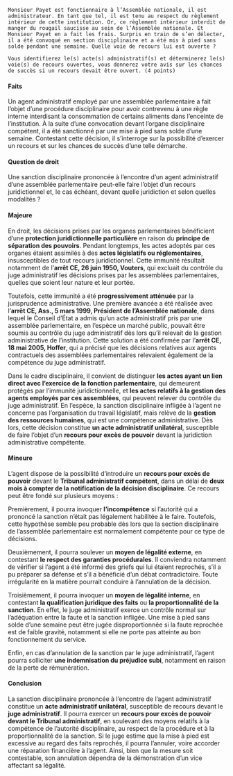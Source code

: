 ```
Monsieur Payet est fonctionnaire à l’Assemblée nationale, il est administrateur. En tant que tel, il est tenu au respect du règlement intérieur de cette institution. Or, ce règlement intérieur interdit de manger du rougail saucisse au sein de l’Assemblée nationale. Et Monsieur Payet en a fait les frais. Surpris en train de s’en délecter, il a été convoqué en section disciplinaire et a été mis à pied sans solde pendant une semaine. Quelle voie de recours lui est ouverte ?

Vous identifierez le(s) acte(s) administratif(s) et déterminerez le(s) voie(s) de recours ouvertes, vous donnerez votre avis sur les chances de succès si un recours devait être ouvert. (4 points)
```

#### **Faits**

Un agent administratif employé par une assemblée parlementaire a fait l’objet d’une procédure disciplinaire pour avoir contrevenu à une règle interne interdisant la consommation de certains aliments dans l’enceinte de l’institution. À la suite d’une convocation devant l’organe disciplinaire compétent, il a été sanctionné par une mise à pied sans solde d’une semaine. Contestant cette décision, il s’interroge sur la possibilité d’exercer un recours et sur les chances de succès d’une telle démarche.

#### **Question de droit**

Une sanction disciplinaire prononcée à l’encontre d’un agent administratif d’une assemblée parlementaire peut-elle faire l’objet d’un recours juridictionnel et, le cas échéant, devant quelle juridiction et selon quelles modalités ?

#### **Majeure**

En droit, les décisions prises par les organes parlementaires bénéficient d’une **protection juridictionnelle particulière** en raison du **principe de séparation des pouvoirs**. Pendant longtemps, les actes adoptés par ces organes étaient assimilés à des **actes législatifs ou réglementaires**, insusceptibles de tout recours juridictionnel. Cette immunité résultait notamment de l’**arrêt CE, 26 juin 1950, Vouters**, qui excluait du contrôle du juge administratif les décisions prises par les assemblées parlementaires, quelles que soient leur nature et leur portée.

Toutefois, cette immunité a été **progressivement atténuée** par la jurisprudence administrative. Une première avancée a été réalisée avec l’**arrêt CE, Ass., 5 mars 1999, Président de l’Assemblée nationale**, dans lequel le Conseil d’État a admis qu’un acte administratif pris par une assemblée parlementaire, en l’espèce un marché public, pouvait être soumis au contrôle du juge administratif dès lors qu’il relevait de la gestion administrative de l’institution. Cette solution a été confirmée par l’**arrêt CE, 18 mai 2005, Hoffer**, qui a précisé que les décisions relatives aux agents contractuels des assemblées parlementaires relevaient également de la compétence du juge administratif.

Dans le cadre disciplinaire, il convient de distinguer **les actes ayant un lien direct avec l’exercice de la fonction parlementaire**, qui demeurent protégés par l’immunité juridictionnelle, et **les actes relatifs à la gestion des agents employés par ces assemblées**, qui peuvent relever du contrôle du juge administratif. En l’espèce, la sanction disciplinaire infligée à l’agent ne concerne pas l’organisation du travail législatif, mais relève de la **gestion des ressources humaines**, qui est une compétence administrative. Dès lors, cette décision constitue **un acte administratif unilatéral**, susceptible de faire l’objet d’un **recours pour excès de pouvoir** devant la juridiction administrative compétente.

#### **Mineure**

L’agent dispose de la possibilité d’introduire un **recours pour excès de pouvoir** devant le **Tribunal administratif compétent**, dans un délai de **deux mois à compter de la notification de la décision disciplinaire**. Ce recours peut être fondé sur plusieurs moyens :

Premièrement, il pourra invoquer **l’incompétence** si l’autorité qui a prononcé la sanction n’était pas légalement habilitée à le faire. Toutefois, cette hypothèse semble peu probable dès lors que la section disciplinaire de l’assemblée parlementaire est normalement compétente pour ce type de décisions.

Deuxièmement, il pourra soulever un **moyen de légalité externe**, en contestant **le respect des garanties procédurales**. Il conviendra notamment de vérifier si l’agent a été informé des griefs qui lui étaient reprochés, s’il a pu préparer sa défense et s’il a bénéficié d’un débat contradictoire. Toute irrégularité en la matière pourrait conduire à l’annulation de la décision.

Troisièmement, il pourra invoquer un **moyen de légalité interne**, en contestant **la qualification juridique des faits** ou **la proportionnalité de la sanction**. En effet, le juge administratif exerce un contrôle normal sur l’adéquation entre la faute et la sanction infligée. Une mise à pied sans solde d’une semaine peut être jugée disproportionnée si la faute reprochée est de faible gravité, notamment si elle ne porte pas atteinte au bon fonctionnement du service.

Enfin, en cas d’annulation de la sanction par le juge administratif, l’agent pourra solliciter **une indemnisation du préjudice subi**, notamment en raison de la perte de rémunération.

#### **Conclusion**

La sanction disciplinaire prononcée à l’encontre de l’agent administratif constitue un **acte administratif unilatéral**, susceptible de recours devant le **juge administratif**. Il pourra exercer un **recours pour excès de pouvoir devant le Tribunal administratif**, en soulevant des moyens relatifs à la compétence de l’autorité disciplinaire, au respect de la procédure et à la proportionnalité de la sanction. Si le juge estime que la mise à pied est excessive au regard des faits reprochés, il pourra l’annuler, voire accorder une réparation financière à l’agent. Ainsi, bien que la mesure soit contestable, son annulation dépendra de la démonstration d’un vice affectant sa légalité.